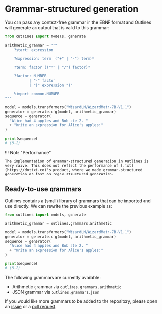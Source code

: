 # Grammar-structured generation

You can pass any context-free grammar in the EBNF format and Outlines will generate an output that is valid to this grammar:

```python
from outlines import models, generate

arithmetic_grammar = """
    ?start: expression

    ?expression: term (("+" | "-") term)*

    ?term: factor (("*" | "/") factor)*

    ?factor: NUMBER
           | "-" factor
           | "(" expression ")"

    %import common.NUMBER
"""

model = models.transformers("WizardLM/WizardMath-7B-V1.1")
generator = generate.cfg(model, arithmetic_grammar)
sequence = generator(
  "Alice had 4 apples and Bob ate 2. "
  + "Write an expression for Alice's apples:"
)

print(sequence)
# (8-2)
```

!!! Note "Performance"

    The implementation of grammar-structured generation in Outlines is very naive. This does not reflect the performance of [.txt](https://dottxt.co)'s product, where we made grammar-structured generation as fast as regex-structured generation.


## Ready-to-use grammars

Outlines contains a (small) library of grammars that can be imported and use directly. We can rewrite the previous example as:

```python
from outlines import models, generate

arithmetic_grammar = outlines.grammars.arithmetic

model = models.transformers("WizardLM/WizardMath-7B-V1.1")
generator = generate.cfg(model, arithmetic_grammar)
sequence = generator(
  "Alice had 4 apples and Bob ate 2. "
  + "Write an expression for Alice's apples:"
)

print(sequence)
# (8-2)
```

The following grammars are currently available:

- Arithmetic grammar via `outlines.grammars.arithmetic`
- JSON grammar via `outlines.grammars.json`

If you would like more grammars to be added to the repository, please open an [issue](https://github.com/outlines-dev/outlines/issues) or a [pull request](https://github.com/outlines-dev/outlines/pulls).
